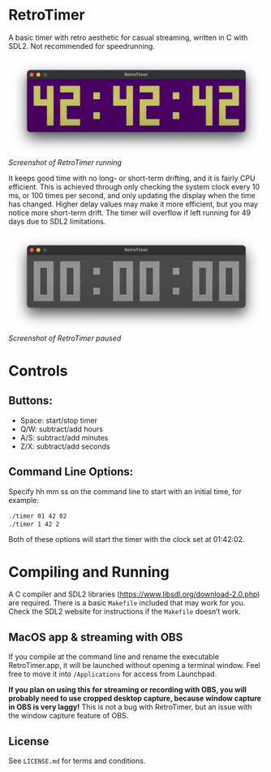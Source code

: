 # RetroTimer

A basic timer with retro aesthetic for casual streaming, written in C with SDL2. Not recommended for speedrunning. 

![Screenshot of RetroTimer running](RetroTimerSS.png)
*Screenshot of RetroTimer running*

It keeps good time with no long- or short-term drifting, and it is fairly CPU efficient. This is achieved through only checking the system clock every 10 ms, or 100 times per second, and only updating the display when the time has changed. Higher delay values may make it more efficient, but you may notice more short-term drift. The timer will overflow if left running for 49 days due to SDL2 limitations.

![Screenshot of RetroTimer paused](RetroTimerSS_paused.png)
*Screenshot of RetroTimer paused*

# Controls

Buttons:
-

- Space: start/stop timer
- Q/W: subtract/add hours
- A/S: subtract/add minutes
- Z/X: subtract/add seconds

Command Line Options:
-

Specify hh mm ss on the command line to start with an initial time, for example:

    ./timer 01 42 02
    ./timer 1 42 2

Both of these options will start the timer with the clock set at 01:42:02.

# Compiling and Running

A C compiler and SDL2 libraries (https://www.libsdl.org/download-2.0.php) are required. There is a basic `Makefile` included that may work for you. Check the SDL2 website for instructions if the `Makefile` doesn’t work.

MacOS app & streaming with OBS
-

If you compile at the command line and rename the executable RetroTimer.app, it will be launched without opening a terminal window. Feel free to move it into `/Applications` for access from Launchpad.

**If you plan on using this for streaming or recording with OBS, you will probably need to use cropped desktop capture, because window capture in OBS is very laggy!** This is not a bug with RetroTimer, but an issue with the window capture feature of OBS.

License
-

See `LICENSE.md` for terms and conditions.